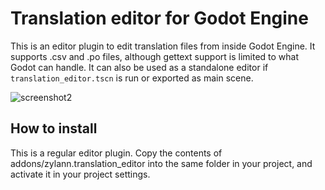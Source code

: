 Translation editor for Godot Engine
=====================================

This is an editor plugin to edit translation files from inside Godot Engine. It supports .csv and .po files, although gettext support is limited to what Godot can handle.
It can also be used as a standalone editor if `translation_editor.tscn` is run or exported as main scene.

![screenshot2](https://user-images.githubusercontent.com/1311555/48521813-14559600-e86e-11e8-8cf8-95580f97baf0.png)

How to install
-----------------

This is a regular editor plugin. Copy the contents of addons/zylann.translation_editor into the same folder in your project, and activate it in your project settings.


